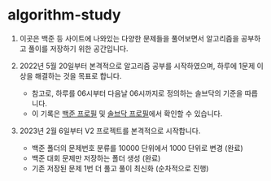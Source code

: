 # algorithm-study

1. 이곳은 백준 등 사이트에 나와있는 다양한 문제들을 풀어보면서 알고리즘을 공부하고 풀이를 저장하기 위한 공간입니다.

2. 2022년 5월 20일부터 본격적으로 알고리즘 공부를 시작하였으며, 하루에 1문제 이상을 해결하는 것을 목표로 합니다.

    * 참고로, 하루를 06시부터 다음날 06시까지로 정의하는 솔브닥의 기준을 따릅니다.
    * 이 기록은 [백준 프로필](https://www.acmicpc.net/user/infikei) 및 [솔브닥 프로필](https://solved.ac/profile/infikei)에서 확인할 수 있습니다.

3. 2023년 2월 6일부터 V2 프로젝트를 본격적으로 시작합니다.

    * 백준 폴더의 문제번호 분류를 10000 단위에서 1000 단위로 변경 (완료)
    * 백준 대회 문제만 저장하는 폴더 생성 (완료)
    * 기존 저장된 문제 1번 더 풀고 풀이 최신화 (순차적으로 진행)
